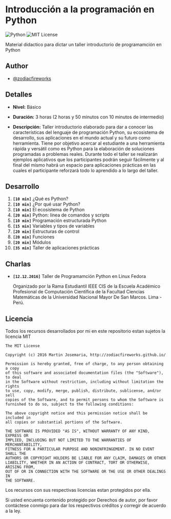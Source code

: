 # Introducción a la programación en Python
![Python][2] ![MIT License][1]

Material didactico para dictar un taller introductorio de programamción en Python

## Author
* [@zodiacfireworks](https://github.com/zodiacfireworks)

## Detalles
* __Nivel:__
    Básico

* __Duración:__
    3 horas (2 horas y 50 minutos con 10 minutos de intermedio)

* __Descripción:__
    Taller introductorio elaborado para dar a conocer las características del lenguaje de programación Python, su ecosistema de desarrollo, sus aplicaciones en el mundo actual y su futuro como herramienta. Tiene por objetivo acercar al estudiante a una herramienta rápida y versátil como es Python para la elaboración de soluciones programadas a problemas reales. Durante todo el taller se realizarán ejemplos aplicativos que los participantes podrán seguir fácilmente y al final del mismo habrá un espacio para aplicaciones prácticas en las cuales el participante reforzará todo lo aprendido a lo largo del taller.

## Desarrollo
1. __`[10 min]`__ ¿Qué es Python?
2. __`[10 min]`__ ¿Por qué usar Python?
3. __`[10 min]`__ El ecosistema de Python
4. __`[20 min]`__ Python: línea de comandos y scripts
5. __`[10 min]`__ Programación estructurada Python
6. __`[15 min]`__ Variables y tipos de variables
7. __`[20 min]`__ Estructuras de control
8. __`[20 min]`__ Funciones
9. __`[20 min]`__ Módulos
10. __`[35 min]`__ Taller de aplicaciones prácticas


## Charlas
* __`[12.12.2016]`__ Taller de Programamción Python en Linux Fedora

    Organizado por la Rama Estudiantil IEEE CIS de la Escuela Académico Profesional de Computación Científica de la Facultad Ciencias Matemáticas de la Universidad Nacional Mayor De San Marcos. Lima - Perú.


## Licencia
Todos los recursos desarrollados por mi en este repositorio estan sujetos la licencia MIT

    The MIT License

    Copyright (c) 2016 Martin Josemaria, http://zodiacfireworks.github.io/

    Permission is hereby granted, free of charge, to any person obtaining a copy
    of this software and associated documentation files (the "Software"), to deal
    in the Software without restriction, including without limitation the rights
    to use, copy, modify, merge, publish, distribute, sublicense, and/or sell
    copies of the Software, and to permit persons to whom the Software is
    furnished to do so, subject to the following conditions:

    The above copyright notice and this permission notice shall be included in
    all copies or substantial portions of the Software.

    THE SOFTWARE IS PROVIDED "AS IS", WITHOUT WARRANTY OF ANY KIND, EXPRESS OR
    IMPLIED, INCLUDING BUT NOT LIMITED TO THE WARRANTIES OF MERCHANTABILITY,
    FITNESS FOR A PARTICULAR PURPOSE AND NONINFRINGEMENT. IN NO EVENT SHALL THE
    AUTHORS OR COPYRIGHT HOLDERS BE LIABLE FOR ANY CLAIM, DAMAGES OR OTHER
    LIABILITY, WHETHER IN AN ACTION OF CONTRACT, TORT OR OTHERWISE, ARISING FROM,
    OUT OF OR IN CONNECTION WITH THE SOFTWARE OR THE USE OR OTHER DEALINGS IN
    THE SOFTWARE.

Los recursos con sus respectivas licencias estan protegidos por ella.

Si usted encuenta contenido protegido por Derechos de autor, por favor contáctese
conmigo para dar los respectivos créditos y corregir de acuerdo a la ley.

[1]: https://img.shields.io/badge/License-MIT-blue.svg?maxAge=2592000&style=flat-square
[2]: https://img.shields.io/badge/Language-Python-green.svg?maxAge=2592000&style=flat-square
